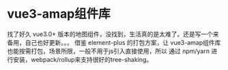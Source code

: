 # vue3-amap组件库
  找了好久 vue3.0+ 版本的地图组件，没找到，生活真的是太难了。还是写一个来备用，自己也好更新。。。
借鉴 element-plus 的打包方案，让 vue3-amap组件库也能按需打包，场景所限，一般不用于js引入直接使用，所以
通过 npm/yarn 进行安装，webpack/rollup来支持很好的tree-shaking。